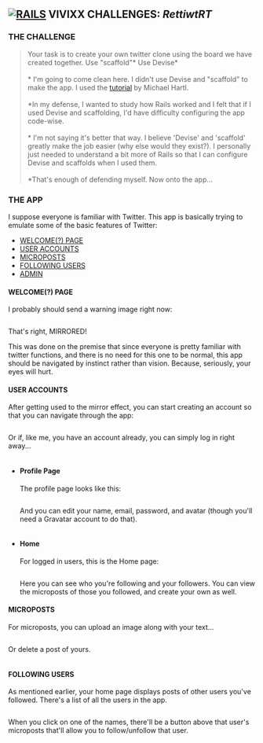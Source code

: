 ## **[![RAILS]("Rails")](http://rubyonrails.org/) VIVIXX CHALLENGES: _RettiwtRT_**

### THE CHALLENGE

> Your task is to create your own twitter clone using the board we have created together.
Use "scaffold"*
Use Devise*  
\
\* I'm going to come clean here. I didn't use Devise and "scaffold" to make the app. I used the [tutorial](https://www.railstutorial.org/book/static_pages) by Michael Hartl.  
\
\*In my defense, I wanted to study how Rails worked and I felt that if I used Devise and scaffolding, I'd have difficulty configuring the app code-wise.  
\
\* I'm not saying it's better that way. I believe 'Devise' and 'scaffold' greatly make the job easier (why else would they exist?). I personally just needed to understand a bit more of Rails so that I can configure Devise and scaffolds when I used them.  
\
\*That's enough of defending myself. Now onto the app...

### THE APP

I suppose everyone is familiar with Twitter. This app is basically trying to emulate some of the basic features of Twitter:

- [WELCOME(?) PAGE](#)
- [USER ACCOUNTS](#)
- [MICROPOSTS](#)
- [FOLLOWING USERS](#)
- [ADMIN](#)

#### WELCOME(?) PAGE

I probably should send a warning image right now:

![]()

That's right, MIRRORED!

This was done on the premise that since everyone is pretty familiar with twitter functions, and there is no need for this one to be normal, this app should be navigated by instinct rather than vision. Because, seriously, your eyes will hurt.

#### USER ACCOUNTS

After getting used to the mirror effect, you can start creating an account so that you can navigate through the app:

![]()

Or if, like me, you have an account already, you can simply log in right away...

![]()

- #### Profile Page
    The profile page looks like this:

    ![]()

    And you can edit your name, email, password, and avatar (though you'll need a Gravatar account to do that).

    ![]()

- #### Home
    For logged in users, this is the Home page:

    ![]()

    Here you can see who you're following and your followers. You can view the microposts of those you followed, and create your own as well.

#### MICROPOSTS
For microposts, you can upload an image along with your text...

![]()

Or delete a post of yours.

![]()

#### FOLLOWING USERS
As mentioned earlier, your home page displays posts of other users you've followed. There's a list of all the users in the app.

![]()

When you click on one of the names, there'll be a button above that user's microposts that'll allow you to follow/unfollow that user.

![]()
